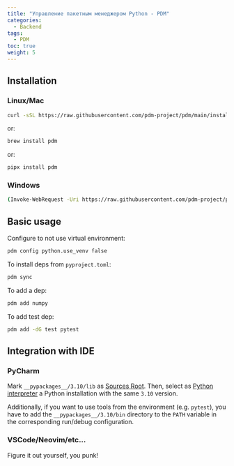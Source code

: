 ```yaml
---
title: "Управление пакетным менеджером Python - PDM"
categories:
  - Backend
tags:
  - PDM
toc: true
weight: 5
---
```


## Installation

### Linux/Mac

```bash
curl -sSL https://raw.githubusercontent.com/pdm-project/pdm/main/install-pdm.py | python3 -
```

or:

```bash
brew install pdm
```

or:

```bash
pipx install pdm
```

### Windows

```bash
(Invoke-WebRequest -Uri https://raw.githubusercontent.com/pdm-project/pdm/main/install-pdm.py -UseBasicParsing).Content | python -
```

## Basic usage

Configure to not use virtual environment:

```bash
pdm config python.use_venv false
```

To install deps from `pyproject.toml`:

```bash
pdm sync
```

To add a dep:

```bash
pdm add numpy
```

To add test dep:

```bash
pdm add -dG test pytest
```

## Integration with IDE

### PyCharm

Mark `__pypackages__/3.10/lib` as [Sources Root](https://www.jetbrains.com/help/pycharm/configuring-project-structure.html#mark-dir-project-view). Then, select as [Python interpreter](https://www.jetbrains.com/help/pycharm/configuring-python-interpreter.html#interpreter) a Python installation with the same `3.10` version.

Additionally, if you want to use tools from the environment (e.g. `pytest`), you have to add the `__pypackages__/3.10/bin` directory to the `PATH` variable in the corresponding run/debug configuration.

### VSCode/Neovim/etc...

Figure it out yourself, you punk!
